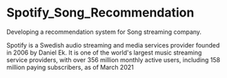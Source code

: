 # Spotify_Song_Recommendation
Developing a recommendation system for Song streaming company.

Spotify is a Swedish audio streaming and media services provider founded in 2006 by Daniel Ek. It is one of the world's 
largest music streaming service providers, with over 356 million monthly active users, including 158 million paying subscribers, as of March 2021
